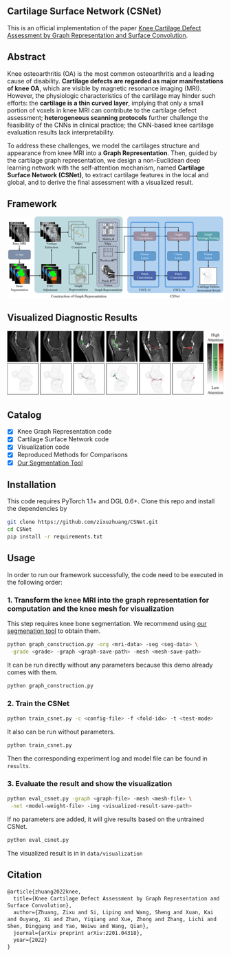 ## Cartilage Surface Network (CSNet)
This is an official implementation of the paper [Knee Cartilage Defect Assessment by Graph Representation and Surface Convolution](https://arxiv.org/abs/2201.04318).

## Abstract
Knee osteoarthritis (OA) is the most common osteoarthritis and a leading cause of disability. **Cartilage defects are regarded as major manifestations of knee OA**, which are visible by magnetic resonance imaging (MRI).
However, the physiologic characteristics of the cartilage may hinder such efforts: the **cartilage is a thin curved layer**, implying that only a small portion of voxels in knee MRI can contribute to the cartilage defect assessment; **heterogeneous scanning protocols** further challenge the feasibility of the CNNs in clinical practice; the CNN-based knee cartilage evaluation results lack interpretability.

To address these challenges, we model the cartilages structure and appearance from knee MRI into a  **Graph Representation**. Then, guided by the cartilage graph representation, we design a non-Euclidean deep learning network with the self-attention mechanism, named **Cartilage Surface Network (CSNet)**, to extract cartilage features in the local and global, and to derive the final assessment with a visualized result.

## Framework
![Teaser image](figures/framework.png)

## Visualized Diagnostic Results
![Teaser image](figures/visualization.png)

## Catalog
- [x] Knee Graph Representation code
- [x] Cartilage Surface Network code
- [x] Visualization code
- [x] Reproduced Methods for Comparisons
- [x] [Our Segmentation Tool](https://github.com/zixuzhuang/LabelMore)

## Installation
This code requires PyTorch 1.1+ and DGL 0.6+.
Clone this repo and install the dependencies by
```bash
git clone https://github.com/zixuzhuang/CSNet.git
cd CSNet
pip install -r requirements.txt
```

## Usage
In order to run our framework successfully, the code need to be executed in the following order:

### 1. Transform the knee MRI into the graph representation for computation and the knee mesh for visualization
This step requires knee bone segmentation. We recommend using [our segmenation tool](https://github.com/zixuzhuang/LabelMore) to obtain them.

```bash
python graph_construction.py -org <mri-data> -seg <seg-data> \
 -grade <grade> -graph <graph-save-path> -mesh <mesh-save-path>
```

It can be run directly without any parameters because this demo already comes with them.
```bash
python graph_construction.py
```



### 2. Train the CSNet
```bash
python train_csnet.py -c <config-file> -f <fold-idx> -t <test-mode>
```

It also can be run without parameters. 
```bash
python train_csnet.py
```

Then the corresponding experiment log and model file can be found in `results`.

### 3. Evaluate the result and show the visualization
```bash
python eval_csnet.py -graph <graph-file> -mesh <mesh-file> \
 -net <model-weight-file> -img <visualized-result-save-path>
```

If no parameters are added, it will give results based on the untrained CSNet.
```bash
python eval_csnet.py
```

The visualized result is in in `data/visualization`

## Citation
```
@article{zhuang2022knee,
  title={Knee Cartilage Defect Assessment by Graph Representation and Surface Convolution},
  author={Zhuang, Zixu and Si, Liping and Wang, Sheng and Xuan, Kai and Ouyang, Xi and Zhan, Yiqiang and Xue, Zhong and Zhang, Lichi and Shen, Dinggang and Yao, Weiwu and Wang, Qian},
  journal={arXiv preprint arXiv:2201.04318},
  year={2022}
}
```